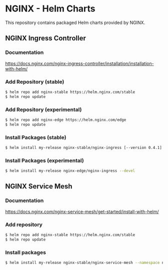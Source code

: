 # NGINX - Helm Charts   

This repository contains packaged Helm charts provided by NGINX.
## NGINX Ingress Controller

### Documentation

https://docs.nginx.com/nginx-ingress-controller/installation/installation-with-helm/

### Add Repository (stable)

```sh
$ helm repo add nginx-stable https://helm.nginx.com/stable
$ helm repo update
```

### Add Repository (experimental)

```sh
$ helm repo add nginx-edge https://helm.nginx.com/edge
$ helm repo update
```


### Install Packages (stable)

```sh
$ helm install my-release nginx-stable/nginx-ingress [--version 0.4.1]
```

### Install Packages (experimental)

```sh
$ helm install my-release nginx-edge/nginx-ingress --devel

```

## NGINX Service Mesh

### Documentation

https://docs.nginx.com/nginx-service-mesh/get-started/install-with-helm/

### Add repository
```sh
$ helm repo add nginx-stable https://helm.nginx.com/stable
$ helm repo update
```

### Install packages
```sh
$ helm install my-release nginx-stable/nginx-service-mesh --namespace nginx-mesh --create-namespace [--version 0.1.0]
```
